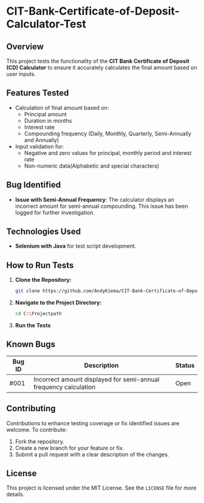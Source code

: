 # CIT-Bank-Certificate-of-Deposit-Calculator-Test

## Overview
This project tests the functionality of the **CIT Bank Certificate of Deposit (CD) Calculator** to ensure it accurately calculates the final amount based on user inputs.

## Features Tested
- Calculation of final amount based on:
  - Principal amount
  - Duration in months
  - Interest rate
  - Compounding frequency (Daily, Monthly, Quarterly, Semi-Annually and Annually)
- Input validation for:
  - Negative and zero values for principal, monthly period and interest rate
  - Non-numeric data(Alphabetic and special characters)

## Bug Identified
- **Issue with Semi-Annual Frequency**:
  The calculator displays an incorrect amount for semi-annual compounding. This issue has been logged for further investigation.

## Technologies Used
- **Selenium with Java** for test script development.

## How to Run Tests
1. **Clone the Repository:**
   ```bash
   git clone https://github.com/AndyKiema/CIT-Bank-Certificate-of-Deposit-Calculator-Test.git
   ```
2. **Navigate to the Project Directory:**
   ```bash
   cd C:\Projectpath
   ```
3. **Run the Tests**

## Known Bugs
| Bug ID | Description                               | Status       |
|--------|-------------------------------------------|--------------|
| #001   | Incorrect amount displayed for semi-annual frequency calculation | Open         |

## Contributing
Contributions to enhance testing coverage or fix identified issues are welcome. To contribute:
1. Fork the repository.
2. Create a new branch for your feature or fix.
3. Submit a pull request with a clear description of the changes.

## License
This project is licensed under the MIT License. See the `LICENSE` file for more details.



